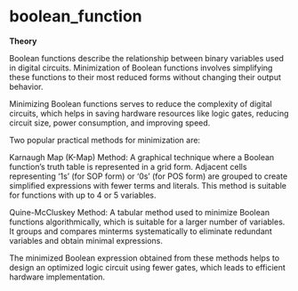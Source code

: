 # boolean_function

**Theory**

Boolean functions describe the relationship between binary variables used in digital circuits. Minimization of Boolean functions involves simplifying these functions to their most reduced forms without changing their output behavior.

Minimizing Boolean functions serves to reduce the complexity of digital circuits, which helps in saving hardware resources like logic gates, reducing circuit size, power consumption, and improving speed.

Two popular practical methods for minimization are:

Karnaugh Map (K-Map) Method: A graphical technique where a Boolean function’s truth table is represented in a grid form. Adjacent cells representing ‘1s’ (for SOP form) or ‘0s’ (for POS form) are grouped to create simplified expressions with fewer terms and literals. This method is suitable for functions with up to 4 or 5 variables.

Quine-McCluskey Method: A tabular method used to minimize Boolean functions algorithmically, which is suitable for a larger number of variables. It groups and compares minterms systematically to eliminate redundant variables and obtain minimal expressions.

The minimized Boolean expression obtained from these methods helps to design an optimized logic circuit using fewer gates, which leads to efficient hardware implementation.

